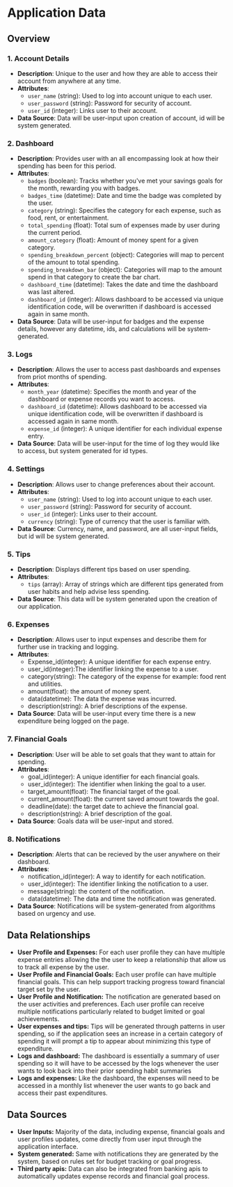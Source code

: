 # Application Data

## Overview

### 1. Account Details

- **Description**: Unique to the user and how they are able to access their account from anywhere at any time.
- **Attributes**:
  - `user_name` (string): Used to log into account unique to each user.
  - `user_password` (string): Password for security of account.
  - `user_id` (integer): Links user to their account.
- **Data Source**: Data will be user-input upon creation of account, id will be system generated.

### 2. Dashboard

- **Description**: Provides user with an all encompassing look at how their spending has been for this period. 
- **Attributes**:
  - `badges` (boolean): Tracks whether you've met your savings goals for the month, rewarding you with badges.
  - `badges_time` (datetime): Date and time the badge was completed by the user. 
  - `category` (string): Specifies the category for each expense, such as food, rent, or entertainment.
  - `total_spending` (float): Total sum of expenses made by user during the current period.
  - `amount_category` (float): Amount of money spent for a given category.
  - `spending_breakdown_percent` (object): Categories will map to percent of the amount to total spending.
  - `spending_breakdown_bar` (object): Categories will map to the amount spend in that category to create the bar chart. 
  - `dashboard_time` (datetime): Takes the date and time the dashboard was last altered. 
  - `dashboard_id` (integer): Allows dashboard to be accessed via unique identification code, will be overwritten if dashboard is accessed again in same month.
- **Data Source**: Data will be user-input for badges and the expense details, however any datetime, ids, and calculations will be system-generated.

### 3. Logs

- **Description**: Allows the user to access past dashboards and expenses from priot months of spending. 
- **Attributes**:
  - `month_year` (datetime): Specifies the month and year of the dashboard or expense records you want to access.
  - `dashboard_id` (datetime): Allows dashboard to be accessed via unique identification code, will be overwritten if dashboard is accessed again in same month.
  - `expense_id` (integer):  A unique identifier for each individual expense entry.
- **Data Source**: Data will be user-input for the time of log they would like to access, but system generated for id types.

### 4. Settings

- **Description**: Allows user to change preferences about their account.
- **Attributes**:
  - `user_name` (string): Used to log into account unique to each user.
  - `user_password` (string): Password for security of account.
  - `user_id` (integer): Links user to their account.
  - `currency` (string): Type of currency that the user is familiar with.
- **Data Source**: Currency, name, and password, are all user-input fields, but id will be system generated.

### 5. Tips

- **Description**: Displays different tips based on user spending.
- **Attributes**:
  - `tips` (array): Array of strings which are different tips generated from user habits and help advise less spending. 
- **Data Source**: This data will be system generated upon the creation of our application.

### 6. Expenses

- **Description**: Allows user to input expenses and describe them for further use in tracking and logging. 
- **Attributes**:
  - Expense_id(integer): A unique identifier for each expense entry.
  - user_id(integer):The identifier linking the expense to a user.
  - category(string): The category of the expense for example: food rent and utilities.
  - amount(float): the amount of money spent.
  - data(datetime): The data the expense was incurred.
  - description(string): A brief descriptions of the expense.
- **Data Source**: Data will be user-input every time there is a new expenditure being logged on the page.

### 7. Financial Goals
- **Description**: User will be able to set goals that they want to attain for spending. 
- **Attributes**:
  - goal_id(integer): A unique identifier for each financial goals.
  - user_id(integer): The identifier when linking the goal to a user.
  - target_amount(float): The financial target of the goal.
  - current_amount(float): the current saved amount towards the goal.
  - deadline(date): the target date to achieve the financial goal.
  - description(string): A brief description of the goal.
- **Data Source**: Goals data will be user-input and stored.

### 8. Notifications
- **Description**: Alerts that can be recieved by the user anywhere on their dashboard. 
- **Attributes**:
  - notification_id(integer): A way to identify for each notification.
  - user_id(integer): The identifier linking the notification to a user.
  - message(string): the content of the notification.
  - data(datetime): The data and time the notification was generated.
- **Data Source**: Notifications will be system-generated from algorithms based on urgency and use. 

## Data Relationships

- **User Profile and Expenses:** For each user profile they can have multiple expense entries allowing the the user to keep a relationship that allow us to track all expense by the user.
- **User Profile and Financial Goals:** Each user profile can have multiple financial goals. This can help support tracking progress toward financial target set by the user.
- **User Profile and Notification:** The notification are generated based on the user activities and preferences. Each user profile can receive multiple notifications particularly related to budget limited or goal achievements.
- **User expenses and tips:** Tips will be generated through patterns in user spending, so if the application sees an increase in a certain category of spending it will prompt a tip to appear about minimizing this type of expenditure. 
- **Logs and dashboard:** The dashboard is essentially a summary of user spending so it will have to be accessed by the logs whenever the user wants to look back into their prior spending habit summaries
- **Logs and expenses:** Like the dashboard, the expenses will need to be accessed in a monthly list whenever the user wants to go back and access their past expenditures. 

## Data Sources

- **User Inputs:** Majority of the data, including expense, financial goals and user profiles updates, come directly from user input through the application interface.
- **System generated:** Same with notifications they are generated by the system, based on rules set for budget tracking or goal progress.
- **Third party apis:** Data can also be integrated from banking apis to automatically updates expense records and financial goal process.
